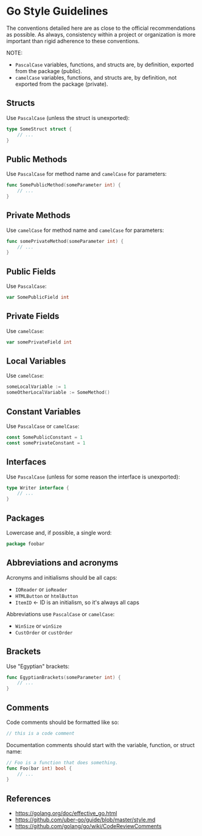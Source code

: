 # Go Style Guidelines
The conventions detailed here are as close to the official recommendations as possible. As always, consistency within a project or organization is more important than rigid adherence to these conventions.

NOTE:
- `PascalCase` variables, functions, and structs are, by definition, exported from the package (public).
- `camelCase` variables, functions, and structs are, by definition, not exported from the package (private).

## Structs
Use `PascalCase` (unless the struct is unexported):
```go
type SomeStruct struct {
    // ...
}
```

## Public Methods
Use `PascalCase` for method name and `camelCase` for parameters:
```go
func SomePublicMethod(someParameter int) {
    // ...
}
```

## Private Methods
Use `camelCase` for method name and `camelCase` for parameters:
```go
func somePrivateMethod(someParameter int) {
    // ...
}
```

## Public Fields
Use `PascalCase`:
```go
var SomePublicField int
```

## Private Fields
Use `camelCase`:
```go
var somePrivateField int
```

## Local Variables
Use `camelCase`:
```go
someLocalVariable := 1
someOtherLocalVariable := SomeMethod()
```

## Constant Variables
Use `PascalCase` or `camelCase`:
```go
const SomePublicConstant = 1
const somePrivateConstant = 1
```

## Interfaces
Use `PascalCase` (unless for some reason the interface is unexported):
```go
type Writer interface {
    // ...
}
```

## Packages
Lowercase and, if possible, a single word:
```go
package foobar
```

## Abbreviations and acronyms
Acronyms and initialisms should be all caps:
- `IOReader` or `ioReader`
- `HTMLButton` or `htmlButton`
- `ItemID` <- ID is an initialism, so it's always all caps

Abbreviations use `PascalCase` or `camelCase`:
- `WinSize` or `winSize`
- `CustOrder` or `custOrder`

## Brackets
Use "Egyptian" brackets:
```go
func EgyptianBrackets(someParameter int) {
    // ...
}
```

## Comments
Code comments should be formatted like so:
```go
// this is a code comment
```

Documentation comments should start with the variable, function, or struct name:
```go
// Foo is a function that does something.
func Foo(bar int) bool {
    // ...
}
```

## References
- https://golang.org/doc/effective_go.html
- https://github.com/uber-go/guide/blob/master/style.md
- https://github.com/golang/go/wiki/CodeReviewComments